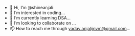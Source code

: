 - 👋 Hi, I’m @shineanjali
- 👀 I’m interested in coding...
- 🌱 I’m currently learning DSA...
- 💞️ I’m looking to collaborate on ...
- 📫 How to reach me through yadav.anjalijnvm@gmail.com...

<!---
shineanjali/shineanjali is a ✨ special ✨ repository because its `README.md` (this file) appears on your GitHub profile.
You can click the Preview link to take a look at your changes.
--->

